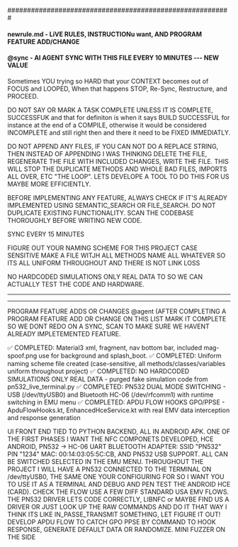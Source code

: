 #########################################################
####
####    newrule.md - LiVE RULES, INSTRUCTIONu want, AND PROGRAM FEATURE ADD/CHANGE
####    @sync - AI AGENT SYNC WITH THIS FILE EVERY 10 MINUTES --- NEW VALUE



Sometimes YOU trying so HARD that your CONTEXT becomes out of FOCUS and LOOPED, When that happens STOP, Re-Sync, Restructure, and PROCEED.

DO NOT SAY OR MARK A TASK COMPLETE UNLESS IT IS COMPLETE, SUCCESSFUK and that for definiton is when it says BUILD SUCCESSFUL for instance at the end of a COMPILE, otherwise it would be considered INCOMPLETE and still right then and there it need to be FIXED IMMEDIATLY.

DO NOT APPEND ANY FILES, IF YOU CAN NOT DO A REPLACE STRING, THEN INSTEAD OF APPENDING I WAS THINKING DELETE THE FILE, REGENERATE THE FILE WITH INCLUDED CHANGES, WRITE THE FILE.  THIS WILL STOP THE DUPLICATE METHODS AND WHOLE BAD FILES, IMPORTS ALL OVER, ETC "THE LOOP".  LETS DEVELOPE A TOOL TO DO THIS FOR US MAYBE MORE EFFICIENTLY.

BEFORE IMPLEMENTING ANY FEATURE, ALWAYS CHECK IF IT'S ALREADY IMPLEMENTED USING SEMANTIC_SEARCH OR FILE_SEARCH. DO NOT DUPLICATE EXISTING FUNCTIONALITY. SCAN THE CODEBASE THOROUGHLY BEFORE WRITING NEW CODE.

SYNC EVERY 15 MINUTES

FIGURE OUT YOUR NAMING SCHEME FOR THIS PROJECT CASE SENSITIVE MAKE A FILE WITJH ALL METHODS NAME ALL WHATEVER SO ITS ALL UNIFORM THROUGHOUT AND THERE IS NOT LINK LOSS

NO HARDCODED SIMULATIONS ONLY REAL DATA TO SO WE CAN ACTUALLY TEST THE CODE AND HARDWARE.








***********************************************************
*****
PROGRAM FEATURE ADDS OR CHANGES
@agent (AFTER COMPLETING A PROGRAM FEATURE ADD OR CHANGE ON THIS LIST MARK IT  COMPLETE SO WE DONT REDO ON A SYNC, SCAN TO MAKE SURE WE HAVENT ALREADY IMPLETEMENTED FEATURE.

✅ COMPLETED: Material3 xml, fragment, nav bottom bar, included mag-spoof.png use for background and splash_boot.
✅ COMPLETED: Uniform naming scheme file created (case-sensitive, all methods/classes/variables uniform throughout project)
✅ COMPLETED: NO HARDCODED SIMULATIONS ONLY REAL DATA - purged fake simulation code from pn532_live_terminal.py
✅ COMPLETED: PN532 DUAL MODE SWITCHING - USB (/dev/ttyUSB0) and Bluetooth HC-06 (/dev/rfcomm1) with runtime switching in EMU menu
✅ COMPLETED: APDU FLOW HOOKS GPO/PPSE - ApduFlowHooks.kt, EnhancedHceService.kt with real EMV data interception and response generation

UI FRONT END TIED TO PYTHON BACKEND, ALL IN ANDROID APK.
ONE OF THE FIRST PHASES I WANT THE NFC COMPONETS DEVELOPED, HCE ANDROID, PN532 -> HC-06 UART BLUETOOTH ADAPTER: SSID "PN532" PIN "1234" MAC: 00:14:03:05:5C:CB, AND PN532 USB SUPPORT.   ALL CAN BE SWITCHED SELECTED IN THE EMU MENU.
THROUGHOUT THE PROJECT I WILL HAVE A PN532 CONNECTED TO THE TERMINAL ON /dev/ttyUSB0, THE SAME ONE YOUR CONFIGURING FOR SO I WANT YOU TO USE IT AS A TERMINAL AND DEBUG AND PEN TEST THE ANDROID HCE (CARD).  CHECK THE  FLOW USE A FEW DIFF STANDARD USA EMV FLOWS.
THE PN532 DRIVER LETS CODE CORRECTLY, LIBNFC or MAYBE FIND US A DRIVER OR JUST LOOK UP THE RAW COMMANDS AND DO IT THAT WAY I THINK ITS LIKE IN_PASSE_TRANSMIT SOMETHING, LET FIGURE IT OUT!
DEVELOP APDU FLOW TO CATCH GPO PPSE BY COMMAND TO HOOK RESPONSE, GENERATE DEFAULT DATA OR RANDOMIZE.
MINI FUZZER ON THE SIDE
